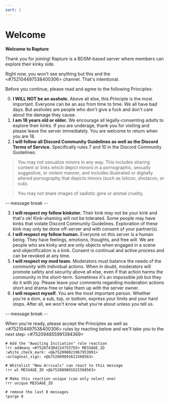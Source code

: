 ```yaml
---
sort: 1
---
```


# Welcome

**__Welcome to Rapture__**

Thank you for joining!  Rapture is a BDSM-based server where members can explore their kinky side.

Right now, you won't see anything but this and the <#752104497538400306> channel.  That's intentional.

Before you continue, please read and agree to the following Principles:

0.  **I WILL NOT be an asshole.**  Above all else, this Principle is the most important.  Everyone can be an ass from time to time.  We all have bad days.  But assholes are people who don't give a fuck and don't care about the damage they cause.
1.  **I am 18 years old or older.**  We encourage all legally-consenting adults to explore their kinks.  If you are underage, thank you for visiting and please leave the server immediately.  You are welcome to return when you are 18.
2.  **I will follow all Discord Community Guidelines as well as the Discord Terms of Service.**  Specifically rules 7 and 10 in the Discord Community Guidelines:
> You may not sexualize minors in any way. This includes sharing content or links which depict minors in a pornographic, sexually suggestive, or violent manner, and includes illustrated or digitally altered pornography that depicts minors (such as lolicon, shotacon, or cub).

> You may not share images of sadistic gore or animal cruelty.

-- message break --

3.  **I will respect my fellow kinkster.**  Their kink may not be your kink and that's ok!  Kink-shaming will not be tolerated.  Some people may have kinks that violate Discord Community Guidelines.  Exploration of these kink may only be done off-server and with consent of your partner(s).
4.  **I will respect my fellow human.**  Everyone on this server is a human being.  They have feelings, emotions, thoughts, and free will.  We are people who are kinky and are only objects when engaged in a scene and objectification is a kink.  Consent is continual and active process and can be revoked at any time.
5.  **I will respect my mod team.**  Moderators must balance the needs of the community with individual actions.  When in doubt, moderators will promote safety and security above all else, even if that action harms the community in the short-term.  Sometimes it's an impossible job but they do it with joy.  Please leave your comments regarding moderation actions short and drama-free or take them up with the server owner.
6.  **I will respect myself.**  You are the most important person.  Whether you're a dom, a sub, top, or bottom, express your limits and your hard stops.  After all, we won't know what you're about unless you tell us.

-- message break --

When you're ready, please accept the Principles as well as <#752104497538400306> rules by reacting below and we'll take you to the next step: <#752094855991394369>

```
# Add the "Awaiting Initiation" role reaction
!rr addmany <#752074304224755755> MESSAGE_ID 
:white_check_mark: <@&752090021967953991>
:octagonal_sign: <@&752089891621568563>

# Whitelist "New Arrivals" can react to this message
!rr wl MESSAGE_ID <@&752089891621568563>

# Make this reaction unique (can only select one)
!rr unique MESSAGE_ID

# remove the last 8 messages
!purge 8
```
